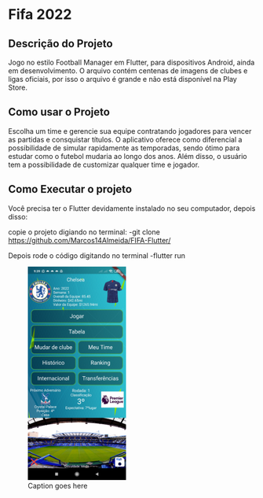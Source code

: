 
# Fifa 2022

## Descrição do Projeto 
  Jogo no estilo Football Manager em Flutter, para dispositivos Android, ainda em desenvolvimento. O arquivo contém centenas de imagens de clubes e ligas oficiais, por isso o arquivo é grande e não está disponível na Play Store.
  
## Como usar o Projeto 
  Escolha um time e gerencie sua equipe contratando jogadores para vencer as partidas e consquistar títulos. O aplicativo oferece como diferencial a possibilidade de simular rapidamente as temporadas, sendo ótimo para estudar como o futebol mudaria ao longo dos anos. Além disso, o usuário tem a possibilidade de customizar qualquer time e jogador.
  
## Como Executar o projeto

Você precisa ter o Flutter devidamente instalado no seu computador, depois disso: 

copie o projeto digiando no terminal:
-git clone https://github.com/Marcos14Almeida/FIFA-Flutter/

Depois rode o código digitando no terminal
-flutter run

<p align="center">
  <figure>
  <img src="https://github.com/Marcos14Almeida/FIFA-Flutter/blob/master/screenshot.jpg" width="200" title="Screenshot">
    <figcaption>Caption goes here</figcaption>
  </figure>
  </a>
</p>
